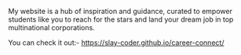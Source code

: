 My website is a hub of inspiration and guidance, curated to empower students like you to reach for the stars and land your dream job in top multinational corporations.

You can check it out:- https://slay-coder.github.io/career-connect/
